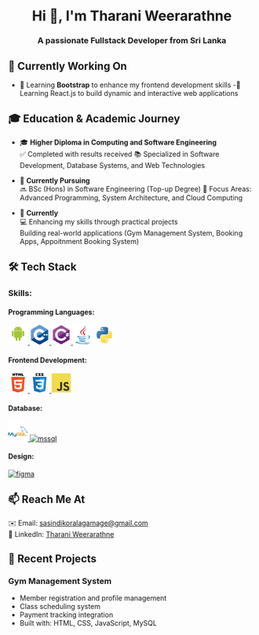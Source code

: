 <h1 align="center">Hi 👋, I'm Tharani Weerarathne</h1>
<h3 align="center">A passionate Fullstack Developer from Sri Lanka</h3>

## 🔭 Currently Working On
- 🌱 Learning **Bootstrap** to enhance my frontend development skills
-🌱 Learning React.js to build dynamic and interactive web applications

## 🎓 Education & Academic Journey

- 🎓 **Higher Diploma in Computing and Software Engineering**  
  ✅ Completed with results received 
  📚 Specialized in Software Development, Database Systems, and Web Technologies

- 🚀 **Currently Pursuing**  
  🔜 BSc (Hons) in Software Engineering (Top-up Degree)
  🌟 Focus Areas: Advanced Programming, System Architecture, and Cloud Computing

- 📅 **Currently**  
  💻 Enhancing my skills through practical projects  
  Building real-world applications (Gym Management System, Booking Apps, Appoitnment Booking System)  

## 🛠️ Tech Stack
<h3 align="left">Skills:</h3>

<h4 align-"left">Programming Languages:</h4>
  <p align="left"> <a href="https://developer.android.com" target="_blank" rel="noreferrer"> <img src="https://raw.githubusercontent.com/devicons/devicon/master/icons/android/android-original-wordmark.svg" alt="android" width="40" height="40"/> </a> <a href="https://www.w3schools.com/cpp/" target="_blank" rel="noreferrer"> <img src="https://raw.githubusercontent.com/devicons/devicon/master/icons/cplusplus/cplusplus-original.svg" alt="cplusplus" width="40" height="40"/> </a> <a href="https://www.w3schools.com/cs/" target="_blank" rel="noreferrer"> <img src="https://raw.githubusercontent.com/devicons/devicon/master/icons/csharp/csharp-original.svg" alt="csharp" width="40" height="40"/> </a> 
   <a href="https://www.java.com" target="_blank"><img src="https://raw.githubusercontent.com/devicons/devicon/master/icons/java/java-original.svg" alt="java" width="40" height="40"/></a>
   <a href="https://www.python.org" target="_blank"><img src="https://raw.githubusercontent.com/devicons/devicon/master/icons/python/python-original.svg" alt="python" width="40" height="40"/></a>


    
  <!-- Frontend -->
  <h4 align-"left">Frontend Development:</h4>
  <a href="https://www.w3.org/html/" target="_blank" rel="noreferrer"> <img src="https://raw.githubusercontent.com/devicons/devicon/master/icons/html5/html5-original-wordmark.svg" alt="html5" width="40" height="40"/> </a>
  <a href="https://www.w3schools.com/css/" target="_blank" rel="noreferrer"> <img src="https://raw.githubusercontent.com/devicons/devicon/master/icons/css3/css3-original-wordmark.svg" alt="css3" width="40" height="40"/> </a>
  <a href="https://developer.mozilla.org/en-US/docs/Web/JavaScript" target="_blank" rel="noreferrer"> <img src="https://raw.githubusercontent.com/devicons/devicon/master/icons/javascript/javascript-original.svg" alt="javascript" width="40" height="40"/> </a>

  
  
  <!-- Database -->
  <h4 align-"left">Database:</h4>
  <a href="https://www.mysql.com/" target="_blank" rel="noreferrer"> <img src="https://raw.githubusercontent.com/devicons/devicon/master/icons/mysql/mysql-original-wordmark.svg" alt="mysql" width="40" height="40"/> </a>
    <a href="https://www.microsoft.com/en-us/sql-server" target="_blank"><img src="https://www.svgrepo.com/show/303229/microsoft-sql-server-logo.svg" alt="mssql" width="40" height="40"/></a>

<h4 align-"left">Design:</h4>
   <!-- Design -->
<a href="https://www.figma.com/" target="_blank" rel="noreferrer"> <img src="https://www.vectorlogo.zone/logos/figma/figma-icon.svg" alt="figma" width="40" height="40"/> </a> 

## 📫 Reach Me At
✉️ Email: [sasindikoralagamage@gmail.com](mailto:sasindikoralagamage@gmail.com)  
🔗 LinkedIn: [Tharani Weerarathne](https://linkedin.com/in/tharani-weerarathne)

## 🌟 Recent Projects
### Gym Management System
- Member registration and profile management
- Class scheduling system
- Payment tracking integration
- Built with: HTML, CSS, JavaScript, MySQL
